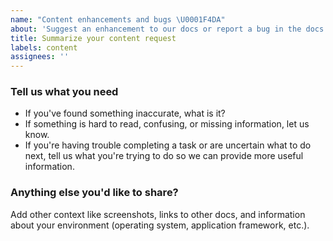 ```yaml
---
name: "Content enhancements and bugs \U0001F4DA"
about: 'Suggest an enhancement to our docs or report a bug in the docs.'
title: Summarize your content request
labels: content
assignees: ''
---
```


<!-- Thanks for filing an issue on our docs! Your feedback helps us improve our
docs for every New Relic user. -->

<!-- **THIS REPO IS PUBLIC. Anything you share here is visible to the world,
so be careful with screenshots and sensitive data.** -->

### Tell us what you need

* If you've found something inaccurate, what is it?
* If something is hard to read, confusing, or missing information, let us know.
* If you're having trouble completing a task or are uncertain what to do next, 
  tell us what you're trying to do so we can provide more useful information.

### Anything else you'd like to share?

Add other context like screenshots, links to other docs, and information about
your environment (operating system, application framework, etc.).